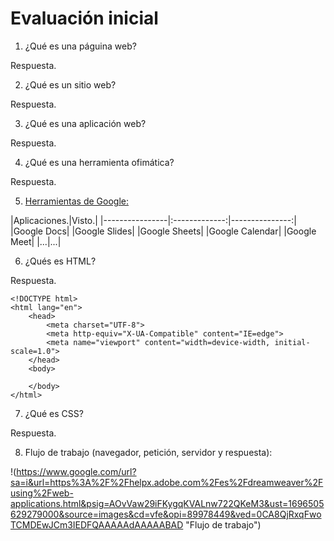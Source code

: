 # Evaluación inicial

1. ¿Qué es una páguina web?

Respuesta.

2. ¿Qué es un sitio web?

Respuesta.

3. ¿Qué es una aplicación web?

Respuesta.

4. ¿Qué es una herramienta ofimática?

Respuesta.

5. [Herramientas de Google:](https://www.google.com/intl/es-419/chrome/browser-tools/ "Herramientas de Google")

|Aplicaciones.|Visto.|
|----------------|:-------------:|---------------:|
|Google Docs|
|Google Slides|
|Google Sheets|
|Google Calendar|
|Google Meet|
|...|...|

6. ¿Qués es HTML?

Respuesta.

```
<!DOCTYPE html>
<html lang="en">
    <head>
        <meta charset="UTF-8">
        <meta http-equiv="X-UA-Compatible" content="IE=edge">
        <meta name="viewport" content="width=device-width, initial-scale=1.0">
    </head>
    <body>

    </body>
</html>
```
7. ¿Qué es CSS?

Respuesta.

8. Flujo de trabajo (navegador, petición, servidor y respuesta):

!(https://www.google.com/url?sa=i&url=https%3A%2F%2Fhelpx.adobe.com%2Fes%2Fdreamweaver%2Fusing%2Fweb-applications.html&psig=AOvVaw29iFKygqKVALnw722QKeM3&ust=1696505629279000&source=images&cd=vfe&opi=89978449&ved=0CA8QjRxqFwoTCMDEwJCm3IEDFQAAAAAdAAAAABAD "Flujo de trabajo")
